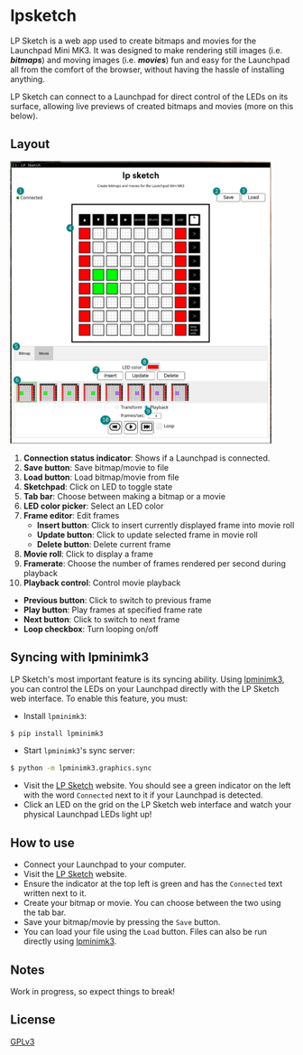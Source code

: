 # lpsketch
LP Sketch is a web app used to create bitmaps and movies for the Launchpad Mini MK3. It was designed to make rendering still images (i.e. _**bitmaps**_) and moving images (i.e. _**movies**_) fun and easy for the Launchpad all from the comfort of the browser, without having the hassle of installing anything.

LP Sketch can connect to a Launchpad for direct control of the LEDs on its surface, allowing live previews of created bitmaps and movies (more on this below).

## Layout
<img height="500" src="images/lpsketch.png"/>

1. **Connection status indicator**: Shows if a Launchpad is connected.
2. **Save button**: Save bitmap/movie to file
3. **Load button**: Load bitmap/movie from file
4. **Sketchpad**: Click on LED to toggle state
5. **Tab bar**: Choose between making a bitmap or a movie
6. **LED color picker**: Select an LED color
7. **Frame editor**: Edit frames
   * **Insert button**: Click to insert currently displayed frame into movie roll
   * **Update button**: Click to update selected frame in movie roll
   * **Delete button**: Delete current frame
8. **Movie roll**: Click to display a frame
9. **Framerate**: Choose the number of frames rendered per second during playback
10. **Playback control**: Control movie playback
   * **Previous button**: Click to switch to previous frame
   * **Play button**: Play frames at specified frame rate
   * **Next button**: Click to switch to next frame
   * **Loop checkbox**: Turn looping on/off

## Syncing with lpminimk3
LP Sketch's most important feature is its syncing ability. Using [lpminimk3](https://www.github.com/obeezzy/lpminimk3), you can control the LEDs on your Launchpad directly with the LP Sketch web interface. To enable this feature, you must:
* Install `lpminimk3`:
```bash
$ pip install lpminimk3
```
* Start `lpminimk3`'s sync server:
```bash
$ python -m lpminimk3.graphics.sync
```
* Visit the [LP Sketch](https://www.lpsketch.com) website. You should see a green indicator on the left with the word `Connected` next to it if your Launchpad is detected.
* Click an LED on the grid on the LP Sketch web interface and watch your physical Launchpad LEDs light up!

## How to use
* Connect your Launchpad to your computer.
* Visit the [LP Sketch](https://www.lpsketch.com) website.
* Ensure the indicator at the top left is green and has the `Connected` text written next to it.
* Create your bitmap or movie. You can choose between the two using the tab bar.
* Save your bitmap/movie by pressing the `Save` button.
* You can load your file using the `Load` button. Files can also be run directly using [lpminimk3](https://www.github.com/obeezzy/lpminimk3).

## Notes
Work in progress, so expect things to break!

## License
[GPLv3](https://www.choosealicense.com/licenses/gpl-3.0/)
